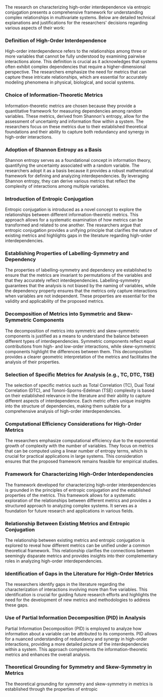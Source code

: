The research on characterizing high-order interdependence via entropic conjugation presents a comprehensive framework for understanding complex relationships in multivariate systems. Below are detailed technical explanations and justifications for the researchers' decisions regarding various aspects of their work:

### Definition of High-Order Interdependence
High-order interdependence refers to the relationships among three or more variables that cannot be fully understood by examining pairwise interactions alone. This definition is crucial as it acknowledges that systems often exhibit complex dependencies that require a higher-dimensional perspective. The researchers emphasize the need for metrics that can capture these intricate relationships, which are essential for accurately modeling phenomena in physical, biological, and social systems.

### Choice of Information-Theoretic Metrics
Information-theoretic metrics are chosen because they provide a quantitative framework for measuring dependencies among random variables. These metrics, derived from Shannon's entropy, allow for the assessment of uncertainty and information flow within a system. The researchers focus on these metrics due to their established theoretical foundations and their ability to capture both redundancy and synergy in high-order interactions.

### Adoption of Shannon Entropy as a Basis
Shannon entropy serves as a foundational concept in information theory, quantifying the uncertainty associated with a random variable. The researchers adopt it as a basis because it provides a robust mathematical framework for defining and analyzing interdependencies. By leveraging Shannon entropy, they can derive various metrics that reflect the complexity of interactions among multiple variables.

### Introduction of Entropic Conjugation
Entropic conjugation is introduced as a novel concept to explore the relationships between different information-theoretic metrics. This approach allows for a systematic examination of how metrics can be transformed and related to one another. The researchers argue that entropic conjugation provides a unifying principle that clarifies the nature of existing metrics and highlights gaps in the literature regarding high-order interdependencies.

### Establishing Properties of Labelling-Symmetry and Dependency
The properties of labelling-symmetry and dependency are established to ensure that the metrics are invariant to permutations of the variables and that they accurately reflect interdependencies. Labelling-symmetry guarantees that the analysis is not biased by the naming of variables, while the dependency property ensures that the metrics only capture interactions when variables are not independent. These properties are essential for the validity and applicability of the proposed metrics.

### Decomposition of Metrics into Symmetric and Skew-Symmetric Components
The decomposition of metrics into symmetric and skew-symmetric components is justified as a means to understand the balance between different types of interdependencies. Symmetric components reflect equal contributions from high- and low-order interactions, while skew-symmetric components highlight the differences between them. This decomposition provides a clearer geometric interpretation of the metrics and facilitates the analysis of their properties.

### Selection of Specific Metrics for Analysis (e.g., TC, DTC, TSE)
The selection of specific metrics such as Total Correlation (TC), Dual Total Correlation (DTC), and Tononi-Sporns-Edelman (TSE) complexity is based on their established relevance in the literature and their ability to capture different aspects of interdependence. Each metric offers unique insights into the structure of dependencies, making them suitable for a comprehensive analysis of high-order interdependencies.

### Computational Efficiency Considerations for High-Order Metrics
The researchers emphasize computational efficiency due to the exponential growth of complexity with the number of variables. They focus on metrics that can be computed using a linear number of entropy terms, which is crucial for practical applications in large systems. This consideration ensures that the proposed framework remains feasible for empirical studies.

### Framework for Characterizing High-Order Interdependencies
The framework developed for characterizing high-order interdependencies is grounded in the principles of entropic conjugation and the established properties of the metrics. This framework allows for a systematic exploration of the relationships between different metrics and provides a structured approach to analyzing complex systems. It serves as a foundation for future research and applications in various fields.

### Relationship Between Existing Metrics and Entropic Conjugation
The relationship between existing metrics and entropic conjugation is explored to reveal how different metrics can be unified under a common theoretical framework. This relationship clarifies the connections between seemingly disparate metrics and provides insights into their complementary roles in analyzing high-order interdependencies.

### Identification of Gaps in the Literature for High-Order Metrics
The researchers identify gaps in the literature regarding the characterization of interactions involving more than five variables. This identification is crucial for guiding future research efforts and highlights the need for the development of new metrics and methodologies to address these gaps.

### Use of Partial Information Decomposition (PID) in Analysis
Partial Information Decomposition (PID) is employed to analyze how information about a variable can be attributed to its components. PID allows for a nuanced understanding of redundancy and synergy in high-order interactions, providing a more detailed picture of the interdependencies within a system. This approach complements the information-theoretic metrics and enhances the overall analysis.

### Theoretical Grounding for Symmetry and Skew-Symmetry in Metrics
The theoretical grounding for symmetry and skew-symmetry in metrics is established through the properties of entropic